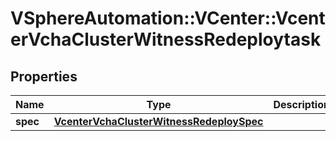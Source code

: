 # VSphereAutomation::VCenter::VcenterVchaClusterWitnessRedeploytask

## Properties
Name | Type | Description | Notes
------------ | ------------- | ------------- | -------------
**spec** | [**VcenterVchaClusterWitnessRedeploySpec**](VcenterVchaClusterWitnessRedeploySpec.md) |  | [optional] 


